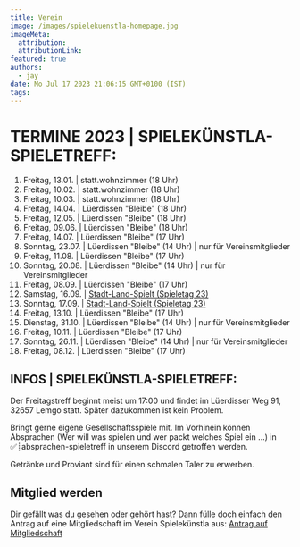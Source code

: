```yaml
---
title: Verein
image: /images/spielekuenstla-homepage.jpg
imageMeta:
  attribution:
  attributionLink:
featured: true
authors:
  - jay
date: Mo Jul 17 2023 21:06:15 GMT+0100 (IST)
tags:
---
```


# TERMINE 2023 | SPIELEKÜNSTLA-SPIELETREFF:

<ol id="event-list">
  <li>Freitag, 13.01. | statt.wohnzimmer (18 Uhr)</li>
  <li>Freitag, 10.02. | statt.wohnzimmer (18 Uhr)</li>
  <li>Freitag, 10.03. | statt.wohnzimmer (18 Uhr)</li>
  <li>Freitag, 14.04. | Lüerdissen "Bleibe" (18 Uhr)</li>
  <li>Freitag, 12.05. | Lüerdissen "Bleibe" (18 Uhr)</li>
  <li>Freitag, 09.06. | Lüerdissen "Bleibe" (18 Uhr)</li>
  <li>Freitag, 14.07. | Lüerdissen "Bleibe" (17 Uhr)</li>
  <li>Sonntag, 23.07. | Lüerdissen "Bleibe" (14 Uhr) | nur für Vereinsmitglieder</li>
  <li>Freitag, 11.08. | Lüerdissen "Bleibe" (17 Uhr)</li>
  <li>Sonntag, 20.08. | Lüerdissen "Bleibe" (14 Uhr) | nur für Vereinsmitglieder</li>
  <li>Freitag, 08.09. | Lüerdissen "Bleibe" (17 Uhr)</li>
  <li>Samstag, 16.09. | <a href="https://stadt-land-spielt.de/">Stadt-Land-Spielt (Spieletag 23)</a></li>
  <li>Sonntag, 17.09. | <a href="https://stadt-land-spielt.de/">Stadt-Land-Spielt (Spieletag 23)</a></li>
  <li>Freitag, 13.10. | Lüerdissen "Bleibe" (17 Uhr)</li>
  <li>Dienstag, 31.10. | Lüerdissen "Bleibe" (14 Uhr) | nur für Vereinsmitglieder</li>
  <li>Freitag, 10.11. | Lüerdissen "Bleibe" (17 Uhr)</li>
  <li>Sonntag, 26.11. | Lüerdissen "Bleibe" (14 Uhr) | nur für Vereinsmitglieder</li>
  <li>Freitag, 08.12. | Lüerdissen "Bleibe" (17 Uhr)</li>
</ol>


## INFOS | SPIELEKÜNSTLA-SPIELETREFF:
Der Freitagstreff beginnt meist um 17:00 und findet im Lüerdisser Weg 91, 32657 Lemgo statt. 
Später dazukommen ist kein Problem.

Bringt gerne eigene Gesellschaftsspiele mit. Im Vorhinein können Absprachen (Wer will was spielen und wer packt welches Spiel ein ...) in ⁠✅┊absprachen-spieletreff in unserem Discord getroffen werden.

Getränke und Proviant sind für einen schmalen Taler zu erwerben.

## Mitglied werden

Dir gefällt was du gesehen oder gehört hast? Dann fülle doch einfach den Antrag auf eine Mitgliedschaft im Verein Spielekünstla aus:
<a href="/mitgliedsantrag_spielekuenstla.pdf">Antrag auf Mitgliedschaft</a>
